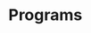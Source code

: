 # Programs



















































































































































































































































































































